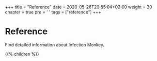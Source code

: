 +++
title = "Reference"
date = 2020-05-26T20:55:04+03:00
weight = 30
chapter = true
pre = '<i class="fas fa-layer-group"></i> '
tags = ["reference"] 
+++

# Reference

Find detailed information about Infection Monkey.

{{% children %}}
